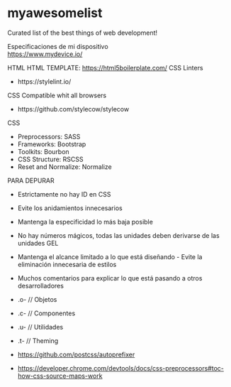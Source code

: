 # myawesomelist
Curated list of the best things of web development!

Especificaciones de mi dispositivo<br>
https://www.mydevice.io/

HTML
HTML TEMPLATE: https://html5boilerplate.com/
CSS
Linters
<ul>
  <li>https://stylelint.io/</li>
 </ul>
CSS Compatible whit all browsers
<ul>
  <li>https://github.com/stylecow/stylecow</li>
 </ul>

CSS <br>
- Preprocessors: SASS
- Frameworks: Bootstrap
- Toolkits: Bourbon
- CSS Structure: RSCSS
- Reset and Normalize: Normalize

PARA DEPURAR
- Estrictamente no hay ID en CSS 
- Evite los anidamientos innecesarios 
- Mantenga la especificidad lo más baja posible 
- No hay números mágicos, todas las unidades deben derivarse de las unidades GEL 
- Mantenga el alcance limitado a lo que está 
diseñando - Evite la eliminación innecesaria de estilos 
- Muchos comentarios para explicar lo que está pasando a otros desarrolladores

- .o- // Objetos 
- .c- // Componentes 
- .u- // Utilidades 
- .t- // Theming

- https://github.com/postcss/autoprefixer
- https://developer.chrome.com/devtools/docs/css-preprocessors#toc-how-css-source-maps-work
